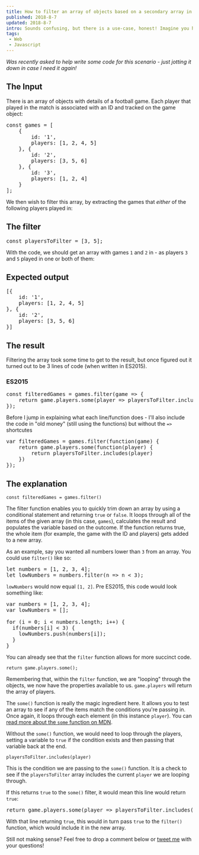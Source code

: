 ```yaml
---
title: How to filter an array of objects based on a secondary array in JavaScript
published: 2018-8-7
updated: 2018-8-7
intro: Sounds confusing, but there is a use-case, honest! Imagine you have an array with a set number of items in and you wanted to filter another array of objects based on that in your JavaScript. The post explains more!
tags:
 - Web
 - Javascript
---
```


_Was recently asked to help write some code for this scenario - just jotting it down in case I need it again!_

## The Input

There is an array of objects with details of a football game. Each player that played in the match is associated with an ID and tracked on the game object:

<pre class="language-js">const games = [
	{
        id: '1',
        players: [1, 2, 4, 5]
    }, {
        id: '2',
        players: [3, 5, 6]
    }, {
        id: '3',
        players: [1, 2, 4]
    }
];</pre>

We then wish to filter this array, by extracting the games that _either_ of the following players played in:

## The filter

<pre class="language-js">const playersToFilter = [3, 5];</pre>

With the code, we should get an array with games `1` and `2` in - as players `3` and `5` played in one or both of them:

## Expected output

<pre class="language-js">[{
    id: '1',
    players: [1, 2, 4, 5]
}, {
    id: '2',
    players: [3, 5, 6]
}]</pre>

## The result

Filtering the array took some time to get to the result, but once figured out it turned out to be 3 lines of code (when written in ES2015).

### ES2015

<pre class="language-js">const filteredGames = games.filter(game => {
    return game.players.some(player => playersToFilter.includes(player));
});</pre>

Before I jump in explaining what each line/function does - I'll also include the code in "old money" (still using the functions) but without the `=>` shortcutes

<pre class="language-js">var filteredGames = games.filter(function(game) {
    return game.players.some(function(player) {
        return playersToFilter.includes(player)
    })
});</pre>

## The explanation

`const filteredGames = games.filter()`

The filter function enables you to quickly trim down an array by using a conditional statement and returning `true` or `false`. It loops through all of the items of the given array (in this case, `games`), calculates the result and populates the variable based on the outcome. If the function returns true, the whole item (for example, the game with the ID and players) gets added to a new array.

As an example, say you wanted all numbers lower than `3` from an array. You could use `filter()` like so:

<pre class="language-js">let numbers = [1, 2, 3, 4];
let lowNumbers = numbers.filter(n => n < 3);</pre>

`lowNumbers` would now equal `[1, 2]`. Pre ES2015, this code would look something like:

<pre class="language-js">var numbers = [1, 2, 3, 4];
var lowNumbers = [];

for (i = 0; i < numbers.length; i++) {
  if(numbers[i] < 3) {
    lowNumbers.push(numbers[i]);
  }
}</pre>

You can already see that the `filter` function allows for more succinct code.

`return game.players.some();`

Remembering that, within the `filter` function, we are "looping" through the objects, we now have the properties available to us. `game.players` will return the array of players. 

The `some()` function is really the magic ingredient here. It allows you to test an array to see if any of the items match the conditions you're passing in. Once again, it loops through each element (in this instance `player`). You can [read more about the `some` function on MDN](https://developer.mozilla.org/en-US/docs/Web/JavaScript/Reference/Global_Objects/Array/some).

Without the `some()` function, we would need to loop through the players, setting a variable to `true` if the condition exists and then passing that variable back at the end. 

`playersToFilter.includes(player)`

This is the condition we are passing to the `some()` function. It is a check to see if the `playersToFilter` array includes the current `player` we are looping through.

If this returns `true` to the `some()` filter, it would mean this line would return `true`:

<pre class="language-js">return game.players.some(player => playersToFilter.includes(player));</pre>

With that line returning `true`, this would in turn pass `true` to the `filter()` function, which would include it in the new array.

Still not making sense? Feel free to drop a comment below or [tweet me](https://twitter.com/mikestreety) with your questions!